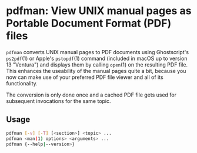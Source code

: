 # pdfman: View UNIX manual pages as Portable Document Format (PDF) files

`pdfman` converts UNIX manual pages to PDF documents using Ghostscript's
`ps2pdf`(1) or Apple's `pstopdf`(1) command (included in macOS up to version 13
"Ventura") and displays them by calling `open`(1) on the resulting PDF file.
This enhances the useability of the manual pages quite a bit, because you now
can make use of your preferred PDF file viewer and all of its functionality.

The conversion is only done once and a cached PDF file gets used for subsequent
invocations for the same topic.

## Usage

```bash
pdfman [-v] [-T] [<section>] <topic> ...
pdfman <man(1) options> <arguments> ...
pdfman {--help|--version>}
```
